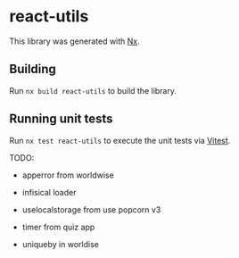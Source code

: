 # react-utils

This library was generated with [Nx](https://nx.dev).

## Building

Run `nx build react-utils` to build the library.

## Running unit tests

Run `nx test react-utils` to execute the unit tests via
[Vitest](https://vitest.dev/).

TODO: 

- apperror from worldwise

- infisical loader

- uselocalstorage from use popcorn v3

- timer from quiz app

- uniqueby in worldise
